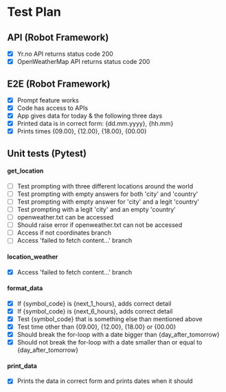 # Test Plan

## API (Robot Framework)

- [x] Yr.no API returns status code 200
- [x] OpenWeatherMap API returns status code 200

## E2E (Robot Framework)

- [x] Prompt feature works
- [x] Code has access to APIs
- [x] App gives data for today & the following three days
- [x] Printed data is in correct form: {dd.mm.yyyy}, {hh.mm}
- [x] Prints times {09.00}, {12.00}, {18.00}, {00.00}

## Unit tests (Pytest)

#### get_location

- [ ] Test prompting with three different locations around the world
- [ ] Test prompting with empty answers for both 'city' and 'country'
- [ ] Test prompting with empty answer for 'city' and a legit 'country' 
- [ ] Test prompting with a legit 'city' and an empty 'country'
- [ ] openweather.txt can be accessed
- [ ] Should raise error if openweather.txt can not be accessed
- [ ] Access if not coordinates branch
- [ ] Access 'failed to fetch content...' branch

#### location_weather
- [x] Access 'failed to fetch content...' branch

#### format_data
- [x] If {symbol_code} is {next_1_hours}, adds correct detail 
- [x] If {symbol_code} is {next_6_hours}, adds correct detail 
- [x] Test {symbol_code} that is something else than mentioned above
- [x] Test time other than {09.00}, {12.00}, {18.00} or {00.00}
- [x] Should break the for-loop with a date bigger than {day_after_tomorrow}
- [x] Should not break the for-loop with a date smaller than or equal to {day_after_tomorrow}

#### print_data
- [x] Prints the data in correct form and prints dates when it should